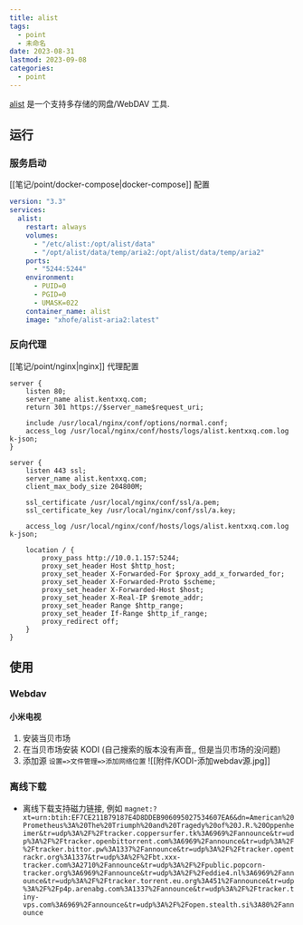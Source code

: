 ```yaml
---
title: alist
tags:
  - point
  - 未命名
date: 2023-08-31
lastmod: 2023-09-08
categories:
  - point
---
```


[alist](https://github.com/alist-org/alist) 是一个支持多存储的网盘/WebDAV 工具.

## 运行

### 服务启动

[[笔记/point/docker-compose|docker-compose]] 配置

```yml
version: "3.3"
services:
  alist:
    restart: always
    volumes:
      - "/etc/alist:/opt/alist/data"
      - "/opt/alist/data/temp/aria2:/opt/alist/data/temp/aria2"
    ports:
      - "5244:5244"
    environment:
      - PUID=0
      - PGID=0
      - UMASK=022
    container_name: alist
    image: "xhofe/alist-aria2:latest"
```

### 反向代理

[[笔记/point/nginx|nginx]] 代理配置

```nginx
server {
    listen 80;
    server_name alist.kentxxq.com;
    return 301 https://$server_name$request_uri;

    include /usr/local/nginx/conf/options/normal.conf;
    access_log /usr/local/nginx/conf/hosts/logs/alist.kentxxq.com.log k-json;
}

server {
    listen 443 ssl;
    server_name alist.kentxxq.com;
    client_max_body_size 204800M;

    ssl_certificate /usr/local/nginx/conf/ssl/a.pem;
    ssl_certificate_key /usr/local/nginx/conf/ssl/a.key;

    access_log /usr/local/nginx/conf/hosts/logs/alist.kentxxq.com.log k-json;

    location / {
        proxy_pass http://10.0.1.157:5244;
        proxy_set_header Host $http_host;
        proxy_set_header X-Forwarded-For $proxy_add_x_forwarded_for;
        proxy_set_header X-Forwarded-Proto $scheme;
        proxy_set_header X-Forwarded-Host $host;
        proxy_set_header X-Real-IP $remote_addr;
        proxy_set_header Range $http_range;
	    proxy_set_header If-Range $http_if_range;
        proxy_redirect off;
    }
}
```

## 使用

### Webdav

#### 小米电视

1. 安装当贝市场
2. 在当贝市场安装 KODI (自己搜索的版本没有声音,, 但是当贝市场的没问题)
3. 添加源 `设置=>文件管理=>添加网络位置`
    ![[附件/KODI-添加webdav源.jpg]]

### 离线下载

- 离线下载支持磁力链接, 例如 `magnet:?xt=urn:btih:EF7CE211B79187E4D8DDEB906095027534607EA6&dn=American%20Prometheus%3A%20The%20Triumph%20and%20Tragedy%20of%20J.R.%20Oppenheimer&tr=udp%3A%2F%2Ftracker.coppersurfer.tk%3A6969%2Fannounce&tr=udp%3A%2F%2Ftracker.openbittorrent.com%3A6969%2Fannounce&tr=udp%3A%2F%2Ftracker.bittor.pw%3A1337%2Fannounce&tr=udp%3A%2F%2Ftracker.opentrackr.org%3A1337&tr=udp%3A%2F%2Fbt.xxx-tracker.com%3A2710%2Fannounce&tr=udp%3A%2F%2Fpublic.popcorn-tracker.org%3A6969%2Fannounce&tr=udp%3A%2F%2Feddie4.nl%3A6969%2Fannounce&tr=udp%3A%2F%2Ftracker.torrent.eu.org%3A451%2Fannounce&tr=udp%3A%2F%2Fp4p.arenabg.com%3A1337%2Fannounce&tr=udp%3A%2F%2Ftracker.tiny-vps.com%3A6969%2Fannounce&tr=udp%3A%2F%2Fopen.stealth.si%3A80%2Fannounce`
